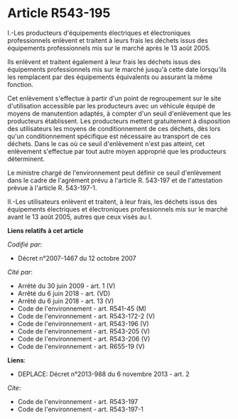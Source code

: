 # Article R543-195

I.-Les producteurs d'équipements électriques et électroniques professionnels enlèvent et traitent à leurs frais les déchets
issus des équipements professionnels mis sur le marché après le 13 août 2005. 

Ils enlèvent et traitent également à leur frais les déchets issus des équipements professionnels mis sur le marché jusqu'à
cette date lorsqu'ils les remplacent par des équipements équivalents ou assurant la même fonction. 

Cet enlèvement s'effectue à partir d'un point de regroupement sur le site d'utilisation accessible par les producteurs avec
un véhicule équipé de moyens de manutention adaptés, à compter d'un seuil d'enlèvement que les producteurs établissent. Les
producteurs mettent gratuitement à disposition des utilisateurs les moyens de conditionnement de ces déchets, dès lors qu'un
conditionnement spécifique est nécessaire au transport de ces déchets. Dans le cas où ce seuil d'enlèvement n'est pas
atteint, cet enlèvement s'effectue par tout autre moyen approprié que les producteurs déterminent. 

Le ministre chargé de l'environnement peut définir ce seuil d'enlèvement dans le cadre de l'agrément prévu à l'article R.
543-197 et de l'attestation prévue à l'article R. 543-197-1. 

II.-Les utilisateurs enlèvent et traitent, à leur frais, les déchets issus des équipements électriques et électroniques
professionnels mis sur le marché avant le 13 août 2005, autres que ceux visés au I.

**Liens relatifs à cet article**

_Codifié par_:

  - Décret n°2007-1467 du 12 octobre 2007

_Cité par_:

  - Arrêté du 30 juin 2009 - art. 1 (V)
  - Arrêté du 6 juin 2018 - art. (VD)
  - Arrêté du 6 juin 2018 - art. 13 (V)
  - Code de l'environnement - art. R541-45 (M)
  - Code de l'environnement - art. R543-172-2 (V)
  - Code de l'environnement - art. R543-196 (V)
  - Code de l'environnement - art. R543-205 (V)
  - Code de l'environnement - art. R543-206 (V)
  - Code de l'environnement - art. R655-19 (V)

**Liens**:

  - DEPLACE: Décret n°2013-988 du 6 novembre 2013 - art. 2

_Cite_:

  - Code de l'environnement - art. R543-197
  - Code de l'environnement - art. R543-197-1
